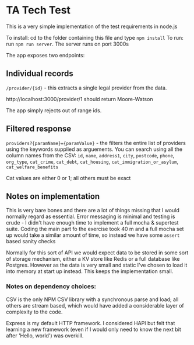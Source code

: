 # TA Tech Test

This is a very simple implementation of the test requirements in node.js

To install: cd to the folder containing this file and type `npm install`
To run: run `npm run server`. The server runs on port 3000s

The app exposes two endpoints:

## Individual records

`/provider/{id}` - this extracts a single legal provider from the data.

http://localhost:3000/provider/1 should return Moore-Watson

The app simply rejects out of range ids.

## Filtered response

`providers?{paramName}={paramValue}` - the filters the entire list of
providers using the keywords supplied as arguements. You can search
using all the column names from the CSV: `id`, `name`, `address1`,
`city`, `postcode`, `phone`, `org_type`, `cat_crime`, `cat_debt`,
`cat_housing`, `cat_immigration_or_asylum`, `cat_welfare_benefits`

Cat values are either 0 or 1; all others must be exact

## Notes on implementation

This is very bare bones and there are a lot of things missing that I
would normally regard as essential. Error messaging is minimal and testing
is crude - I didn't have enough time to implement a full mocha & supertest
suite. Coding the main part fo the exercise took 40 m and a full mocha
set up would take a similar amount of time, so instead we have some `assert`
based sanity checks

Normally for this sort of API we would expect data to be stored in some
sort of storage mechanism, either a KV store like Redis or a full
database like Postgres. However as the data is very small and static
I've chosen to load it into memory at start up instead. This keeps
the implementation small.

### Notes on dependency choices:

CSV is the only NPM CSV library with a synchronous parse and load; all
others are stream based, which would have added a considerable layer of
complexity to the code.

Express is my default HTTP framework. I considered HAPI but felt that
learning a new framework (even if I would only need to know the next bit
after 'Hello, world')  was overkill.

